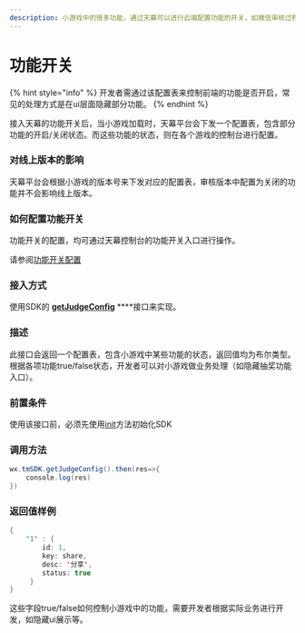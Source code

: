 ```yaml
---
description: 小游戏中的很多功能，通过天幕可以进行云端配置功能的开关，如微信审核过程中，开发者可以对一些功能进行隐藏，以提高通过审核的成功率。
---
```


# 功能开关

{% hint style="info" %}
开发者需通过该配置表来控制前端的功能是否开启，常见的处理方式是在ui层面隐藏部分功能。
{% endhint %}

接入天幕的功能开关后，当小游戏加载时，天幕平台会下发一个配置表，包含部分功能的开启/关闭状态。而这些功能的状态，则在各个游戏的控制台进行配置。

### **对线上版本的影响**

天幕平台会根据小游戏的版本号来下发对应的配置表，审核版本中配置为关闭的功能并不会影响线上版本。

### **如何配置功能开关**

功能开关的配置，均可通过天幕控制台的功能开关入口进行操作。

请参阅[功能开关配置](../features/configuration-service/switch.md)

### **接入方式**

使用SDK的 [**getJudgeConfig**](create-ad-position/get-ad-position-config.md) ****接口来实现。

### **描述**

此接口会返回一个配置表，包含小游戏中某些功能的状态，返回值均为布尔类型。 根据各项功能true/false状态，开发者可以对小游戏做业务处理（如隐藏抽奖功能入口）。

### **前置条件**

使用该接口前，必须先使用[init](init.md)方法初始化SDK

### **调用方法**

```java
wx.tmSDK.getJudgeConfig().then(res=>{  
    console.log(res)  
})
```

### **返回值样例**

```java
{
    "1" : {
        id: 1,
        key: share,
        desc: '分享',
        status: true
     }
}
```

这些字段true/false如何控制小游戏中的功能，需要开发者根据实际业务进行开发，如隐藏ui展示等。

